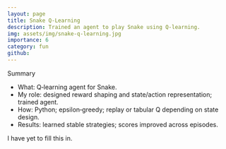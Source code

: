 ```yaml
---
layout: page
title: Snake Q‑Learning
description: Trained an agent to play Snake using Q‑learning.
img: assets/img/snake-q-learning.jpg
importance: 6
category: fun
github: 
---
```


Summary

- What: Q‑learning agent for Snake.
- My role: designed reward shaping and state/action representation; trained agent.
- How: Python; epsilon‑greedy; replay or tabular Q depending on state design.
- Results: learned stable strategies; scores improved across episodes.


I have yet to fill this in.